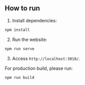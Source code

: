 ## How to run

1. Install dependencies:

```bash
npm install
```

2. Run the website:

```bash
npm run serve
```

3. Access `http://localhost:3010/`.

For production build, please run:

```bash
npm run build
```
